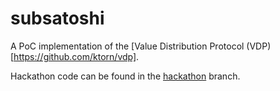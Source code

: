 # subsatoshi

A PoC implementation of the [Value Distribution Protocol (VDP)[https://github.com/ktorn/vdp].


Hackathon code can be found in the [hackathon](https://github.com/macausource/subsatoshi/tree/hackathon) branch.

